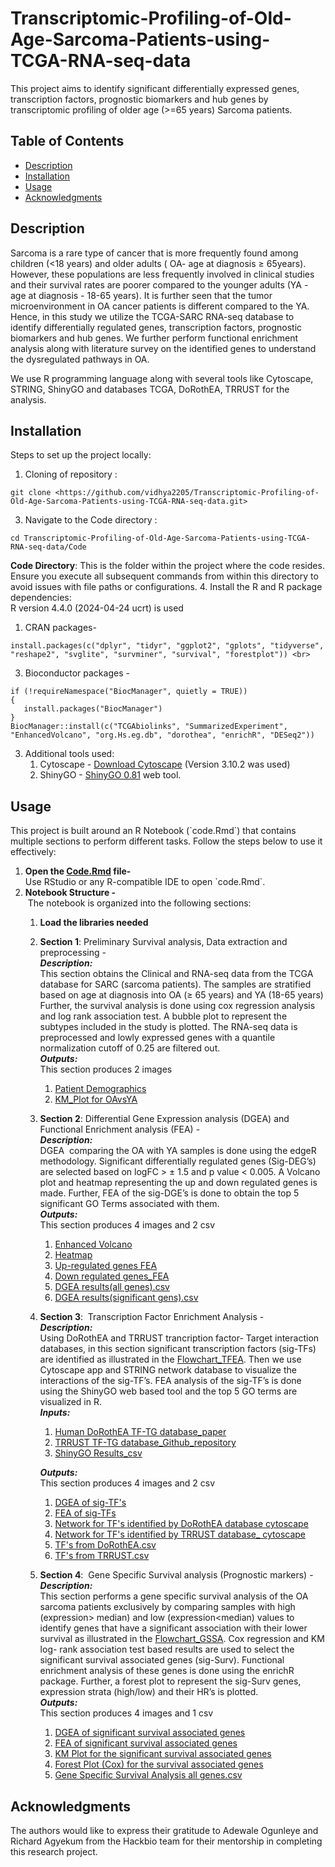 # Transcriptomic-Profiling-of-Old-Age-Sarcoma-Patients-using-TCGA-RNA-seq-data

This project aims to identify significant differentially expressed genes, transcription factors, prognostic biomarkers and hub genes by transcriptomic profiling of older age (>=65 years) Sarcoma patients. 

## **Table of Contents**

- [Description](#description)
- [Installation](#installation)
- [Usage](#usage)
- [Acknowledgments](#acknowledgments)


## Description
Sarcoma is a rare type of cancer that is more frequently found among children (<18 years) and older adults ( OA- age at diagnosis ≥ 65years). However, these populations are less frequently involved in clinical studies and their survival rates are poorer compared to the younger adults (YA - age at diagnosis - 18-65 years). It is further seen that the tumor microenvironment in OA cancer patients is different compared to the YA. Hence, in this study we utilize the TCGA-SARC RNA-seq database to identify differentially regulated genes, transcription factors, prognostic biomarkers and hub genes. We further perform functional enrichment analysis along with literature survey on the identified genes to understand the dysregulated pathways in OA.

We use R programming language along with several tools like Cytoscape, STRING, ShinyGO and databases TCGA, DoRothEA, TRRUST for the analysis.

## Installation

Steps to set up the project locally:

1. Cloning of repository :<br>
```
git clone <https://github.com/vidhya2205/Transcriptomic-Profiling-of-Old-Age-Sarcoma-Patients-using-TCGA-RNA-seq-data.git>
```
3. Navigate to the Code directory :<br>
```
cd Transcriptomic-Profiling-of-Old-Age-Sarcoma-Patients-using-TCGA-RNA-seq-data/Code
```
**Code Directory**: This is the folder within the project where the code resides. Ensure you execute all subsequent commands from within this directory to avoid issues with file paths or configurations.
4. Install the R and R package dependencies:<br>
   R version 4.4.0 (2024-04-24 ucrt) is used<br>
   1. CRAN packages- <br>
   ```{r}
   install.packages(c("dplyr", "tidyr", "ggplot2", "gplots", "tidyverse", "reshape2", "svglite", "survminer", "survival", "forestplot")) <br>
   ```
   3. Bioconductor packages -
```{r}
if (!requireNamespace("BiocManager", quietly = TRUE))
{
   install.packages("BiocManager")
}
BiocManager::install(c("TCGAbiolinks", "SummarizedExperiment", "EnhancedVolcano", "org.Hs.eg.db", "dorothea", "enrichR", "DESeq2"))
```
3. Additional tools used: <br>
   1. Cytoscape - [Download Cytoscape](https://cytoscape.org/download.html) (Version 3.10.2 was used)<br>
   2. ShinyGO - [ShinyGO 0.81](https://bioinformatics.sdstate.edu/go/) web tool.

## Usage
This project is built around an R Notebook (\`code.Rmd\`) that contains multiple sections to perform different tasks. Follow the steps below to use it effectively: 

1. **Open the [Code.Rmd](/Code/Code.Rmd) file-** <br>Use RStudio or any R-compatible IDE to open \`code.Rmd\`.
2. **Notebook Structure -** <br> The notebook is organized into the following sections: <br>
   1. **Load the libraries needed** <br>
   2. **Section 1**: Preliminary Survival analysis, Data extraction and preprocessing - <br>
      ***Description:*** <br>
      This section obtains the Clinical and RNA-seq data from the TCGA database for SARC (sarcoma patients). The samples are stratified based on age at diagnosis into OA (≥ 65 years) and YA (18-65 years) Further, the survival analysis is done using cox regression analysis and log rank association test. A bubble plot to represent the subtypes included in the study is plotted. The RNA-seq data is preprocessed and lowly expressed genes with a quantile normalization cutoff of 0.25 are filtered out.<br>
      ***Outputs:*** <br>
      This section produces 2 images <br>
         1. [Patient Demographics](/Images/Preliminary_Analysis/Patient%20Demographics.pdf)
         2. [KM\_Plot for OAvsYA](Images/Preliminary_Analysis/Survival_Analysis_OAvsYA.pdf)      
   3. **Section 2**: Differential Gene Expression analysis (DGEA) and Functional Enrichment analysis (FEA) - <br>
      **_Description:_** <br>
      DGEA  comparing the OA with YA samples is done using the edgeR methodology. Significant differentially regulated genes (Sig-DEG’s) are selected based on logFC > ± 1.5 and p value < 0.005. A Volcano plot and heatmap representing the up and down regulated genes is made. Further, FEA of the sig-DGE’s is done to obtain the top 5 significant GO Terms associated with them.<br>
      **_Outputs:_** <br>
      This section produces 4 images and 2 csv
        1. [Enhanced Volcano](Images/DGEA%20and%20FEA/Enhanced_Volcano_Plot.pdf)
        2. [Heatmap](Images/DGEA%20and%20FEA/Heatmap.pdf)
        3. [Up-regulated genes FEA](Images/DGEA%20and%20FEA/Up_regulated_FEA.pdf)
        4. [Down regulated genes\_FEA](Images/DGEA%20and%20FEA/Down_regulated_FEA.pdf)
        5. [DGEA results(all genes).csv](Documents/DGEA/All_DGEA_results.csv)
        6. [DGEA results(significant gens).csv](Documents/DGEA/DGEA_sig_results.csv)
    4. **Section 3**:  Transcription Factor Enrichment Analysis - <br>
     **_Description:_** <br>
      Using DoRothEA and TRRUST trancription factor- Target interaction databases, in this section significant transcription factors (sig-TFs) are identified as illustrated in the [Flowchart\_TFEA](Images/Methodology/TFEA%20Methodology.pdf). Then we use Cytoscape app and STRING network database to visualize the interactions of the sig-TF’s. FEA analysis of the sig-TF’s is done using the ShinyGO web based tool and the top 5 GO terms are visualized in R. <br>
      **_Inputs:_** 
        1. [Human DoRothEA TF-TG database\_paper](https://doi.org/10.1101/gr.240663.118)
        2. [TRRUST TF-TG database\_Github\_repository](https://github.com/bioinfonerd/Transcription-Factor-Databases/tree/master/Ttrust_v2)
        3. [ShinyGO Results\_csv](Documents/Transcription_Factor_Analysis/TF_FEA_Shiny_GO.csv) <br>
        
       **_Outputs:_** <br> This section produces 4 images and 2 csv 
        1. [DGEA of sig-TF's](Images/TFEA/Sig-TF_DGEA.pdf)
        2. [FEA of sig-TFs](Images/TFEA/Sig-TF_FEA.pdf)
        3. [Network for TF's identified by DoRothEA database cytoscape](Images/TFEA/TF_Dorothea_Network_Cytoscape.svg)
        4. [Network for TF's identified by TRRUST database_ cytoscape](Images/TFEA/TF_TRRUST_Network_Cytoscape.svg)
        5. [TF's from DoRothEA.csv](Documents/Transcription_Factor_Analysis/Transcription_factor_DoRothEA.csv)
        6. [TF's from TRRUST.csv](Documents/Transcription_Factor_Analysis/Transcription_factor_TRRUST.csv)
    5. **Section 4**:  Gene Specific Survival analysis (Prognostic markers) - <br>
       **_Description:_** <br>
       This section performs a gene specific survival analysis of the OA sarcoma patients exclusively by comparing samples with high (expression> median) and low (expression\<median) values to identify genes that have a significant association with their lower survival as illustrated in the [Flowchart\_GSSA](Images/Methodology/Gene_Specific_Survival_Analysis_Methodology.pdf). Cox regression and KM log- rank association test based results are used to select the significant survival associated genes (sig-Surv). Functional enrichment analysis of these genes is done using the enrichR package. Further, a forest plot to represent the sig-Surv genes, expression strata (high/low) and their HR’s is plotted. <br>
       **_Outputs:_** <br>
       This section produces 4 images and 1 csv
         1. [DGEA of significant survival associated genes](Images/Gene_Specific_Survival_Analysis/Sig-Survival_FEA.pdf)
         2. [FEA of significant survival associated genes](Images/Gene_Specific_Survival_Analysis/Sig-Survival_FEA.pdf)
         3. [KM Plot for the significant survival associated genes](Images/Gene_Specific_Survival_Analysis/combined_survival_curves_final.pdf)
         4. [Forest Plot (Cox) for the survival associated genes](Images/Gene_Specific_Survival_Analysis/Forest_plot_Gene_Specific_Survival_Analysis.pdf)
         5. [Gene Specific Survival Analysis all genes.csv](Documents/Gene_Specific_Survival_Analysis/Gene_Specific_Survival_Analysis.csv)

## **Acknowledgments**

The authors would like to express their gratitude to Adewale Ogunleye and Richard Agyekum from the Hackbio team for their mentorship in completing this research project. 
